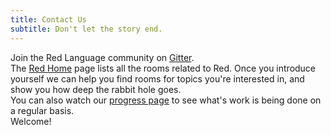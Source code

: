 ```yaml
---
title: Contact Us
subtitle: Don't let the story end.
---
```


Join the Red Language community on [Gitter](https://gitter.im/red/red/welcome).
\
The [Red Home](https://gitter.im/red/home) page lists all the rooms related
to Red. Once you introduce yourself we can help you find rooms for topics
you're interested in, and show you how deep the rabbit hole goes.
\
You can also watch our [progress page](https://progress.red-lang.org/)
to see what's work is being done on a regular basis.
\
Welcome!